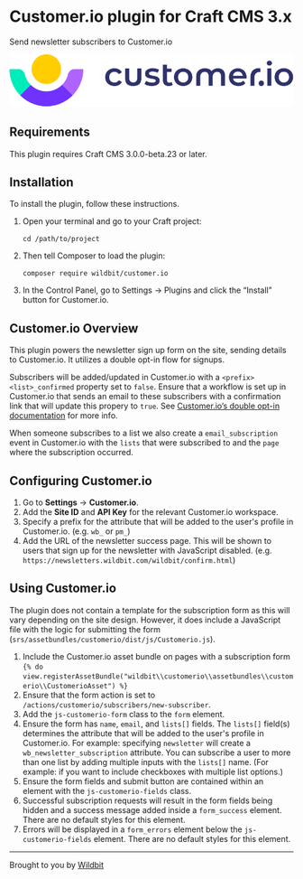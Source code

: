 # Customer.io plugin for Craft CMS 3.x

Send newsletter subscribers to Customer.io

![Customer.io logo](resources/img/plugin-logo.svg)

## Requirements

This plugin requires Craft CMS 3.0.0-beta.23 or later.

## Installation

To install the plugin, follow these instructions.

1.  Open your terminal and go to your Craft project:

        cd /path/to/project

2.  Then tell Composer to load the plugin:

        composer require wildbit/customer.io

3.  In the Control Panel, go to Settings → Plugins and click the “Install” button for Customer.io.

## Customer.io Overview

This plugin powers the newsletter sign up form on the site, sending details to Customer.io. It utilizes a double opt-in flow for signups.

Subscribers will be added/updated in Customer.io with a `<prefix><list>_confirmed` property set to `false`. Ensure that a workflow is set up in Customer.io that sends an email to these subscribers with a confirmation link that will update this propery to `true`. See [Customer.io’s double opt-in documentation](https://customer.io/docs/double-opt-in/) for more info.

When someone subscribes to a list we also create a `email_subscription` event in Customer.io with the `lists` that were subscribed to and the `page` where the subscription occurred.

## Configuring Customer.io

1. Go to **Settings** → **Customer.io**.
2. Add the **Site ID** and **API Key** for the relevant Customer.io workspace.
3. Specify a prefix for the attribute that will be added to the user's profile in Customer.io. (e.g. `wb_` or `pm_`)
4. Add the URL of the newsletter success page. This will be shown to users that sign up for the newsletter with JavaScript disabled. (e.g. `https://newsletters.wildbit.com/wildbit/confirm.html`)

## Using Customer.io

The plugin does not contain a template for the subscription form as this will vary depending on the site design. However, it does include a JavaScript file with the logic for submitting the form (`srs/assetbundles/customerio/dist/js/Customerio.js`).

1. Include the Customer.io asset bundle on pages with a subscription form `{% do view.registerAssetBundle("wildbit\\customerio\\assetbundles\\customerio\\CustomerioAsset") %}`
2. Ensure that the form action is set to `/actions/customerio/subscribers/new-subscriber`.
3. Add the `js-customerio-form` class to the `form` element.
4. Ensure the form has `name`, `email`, and `lists[]` fields. The `lists[]` field(s) determines the attribute that will be added to the user's profile in Customer.io. For example: specifying `newsletter` will create a `wb_newsletter_subscription` attribute. You can subscribe a user to more than one list by adding multiple inputs with the `lists[]` name. (For example: if you want to include checkboxes with multiple list options.)
5. Ensure the form fields and submit button are contained within an element with the `js-customerio-fields` class.
6. Successful subscription requests will result in the form fields being hidden and a success message added inside a `form_success` element. There are no default styles for this element.
7. Errors will be displayed in a `form_errors` element below the `js-customerio-fields` element. There are no default styles for this element.

---

Brought to you by [Wildbit](https://wildbit.com)
